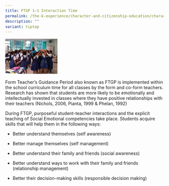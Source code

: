 ```yaml
---
title: FTGP 1–1 Interaction Time
permalink: /the-k-experience/character-and-citizenship-education/character-programmes/ftgp-1-1-interaction-time/
description: ""
variant: tiptap
---
```

<div class="isomer-image-wrapper"><img style="width: 33%;" height="auto" width="100%" src="/images/ftgp.jpg"></div><p>Form Teacher’s Guidance Period also known as FTGP is implemented within the school curriculum time for all classes by the form and co-form teachers. Research has shown that students are more likely to be emotionally and intellectually invested in classes where they have positive relationships with their teachers (Nichols, 2006, Pianta, 1999 &amp; Phelan, 1992)</p><p>During FTGP, purposeful student-teacher interactions and the explicit teaching of Social Emotional competencies take place. Students acquire skills that will help them in the following ways:</p><ul data-tight="true" class="tight"><li><p>Better understand themselves (self awareness)</p></li><li><p>Better manage themselves (self management)</p></li><li><p>Better understand their family and friends (social awareness)</p></li><li><p>Better understand ways to work with their family and friends (relationship management)</p></li><li><p>Better their decision-making skills (responsible decision making)</p></li></ul><p></p>